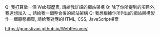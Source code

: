 Q: 我打算做一個 Web履歷表, 請給我詳細的網站架構
Q: 除了你所提到的項目外, 我還想加入..., 請給我一個整合後的網站架構
Q: 我想根據你所列出的網站架構製作一個靜態網頁, 請給我對應的HTML, CSS, JavaScript檔案

https://gomstivan.github.io/WebResume/